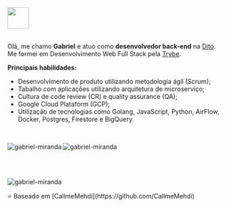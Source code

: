 <a href="https://www.linkedin.com/in/gabrielmirandab/" target="_blank">
  <img src="https://cdn.iconscout.com/icon/free/png-64/linkedin-3089482-2567434.png" width="48px" height="48px">
</a> 

<br />
<br />

Olá, me chamo **Gabriel** e atuo como **desenvolvedor back-end** na <a href="https://www.dito.com.br/" target="_blank">Dito</a>. 
<br />
Me formei em Desenvolvimento Web Full Stack pela <a href="https://www.betrybe.com/" target="_blank">Trybe</a>.

**Principais habilidades:**

- Desenvolvimento de produto utilizando metodologia ágil (Scrum);
- Tabalho com aplicações utilizando arquitetura de microserviço;
- Cultura de code review (CR) e quality assurance (QA);
- Google Cloud Plataform (GCP);
- Utilização de tecnologias como Golang, JavaScript, Python, AirFlow, Docker, Postgres, Firestore e BigQuery.

</br>

<p>
    <img align="left" src="https://github-readme-stats.vercel.app/api?username=gabrielmirandaBR&show_icons=true&theme=dark" alt="gabriel-miranda" />
</p>

<p>
    <img align="center" src="https://github-readme-stats.vercel.app/api/top-langs/?username=gabrielmirandaBR&layout=compact&theme=dark" alt="gabriel-miranda" />
</p>

<br />

<br />

<p align="left"> <img src="https://komarev.com/ghpvc/?username=gabrielmirandabR" alt="gabriel-miranda" /> </p>

<p align="left">⭐️ Baseado em [CallmeMehdi](https://github.com/CallmeMehdi)</p>

